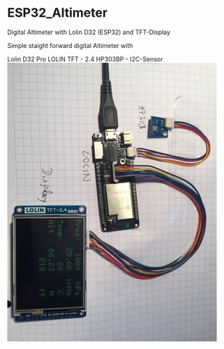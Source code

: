 # ESP32_Altimeter
Digital Altimeter with Lolin D32 (ESP32) and TFT-Display

Simple staight forward digital Altimeter with

Lolin D32 Pro
LOLIN TFT - 2.4
HP303BP - I2C-Sensor
![alt text](http://github.com/SFeli/ESP32_Altimeter/blob/master/Lolin32_Altimeter.jpeg)


